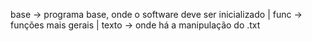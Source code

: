 base -> programa base, onde o software deve ser inicializado |
func -> funções mais gerais |
texto -> onde há a manipulação do .txt
